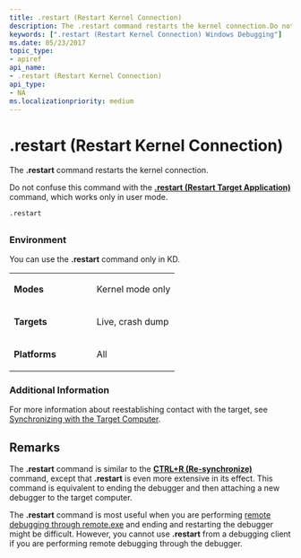 ```yaml
---
title: .restart (Restart Kernel Connection)
description: The .restart command restarts the kernel connection.Do not confuse this command with the .restart (Restart Target Application) command, which works only in user mode.
keywords: [".restart (Restart Kernel Connection) Windows Debugging"]
ms.date: 05/23/2017
topic_type:
- apiref
api_name:
- .restart (Restart Kernel Connection)
api_type:
- NA
ms.localizationpriority: medium
---
```


# .restart (Restart Kernel Connection)


The **.restart** command restarts the kernel connection.

Do not confuse this command with the [**.restart (Restart Target Application)**](-restart--restart-target-application-.md) command, which works only in user mode.

```dbgcmd
.restart 
```

## <span id="ddk_meta_restart_kernel_connection_dbg"></span><span id="DDK_META_RESTART_KERNEL_CONNECTION_DBG"></span>


### <span id="Environment"></span><span id="environment"></span><span id="ENVIRONMENT"></span>Environment

You can use the **.restart** command only in KD.

<table>
<colgroup>
<col width="50%" />
<col width="50%" />
</colgroup>
<tbody>
<tr class="odd">
<td align="left"><p><strong>Modes</strong></p></td>
<td align="left"><p>Kernel mode only</p></td>
</tr>
<tr class="even">
<td align="left"><p><strong>Targets</strong></p></td>
<td align="left"><p>Live, crash dump</p></td>
</tr>
<tr class="odd">
<td align="left"><p><strong>Platforms</strong></p></td>
<td align="left"><p>All</p></td>
</tr>
</tbody>
</table>

 

### <span id="Additional_Information"></span><span id="additional_information"></span><span id="ADDITIONAL_INFORMATION"></span>Additional Information

For more information about reestablishing contact with the target, see [Synchronizing with the Target Computer](synchronizing-with-the-target-computer.md).

Remarks
-------

The **.restart** command is similar to the [**CTRL+R (Re-synchronize)**](ctrl-r--re-synchronize-.md) command, except that **.restart** is even more extensive in its effect. This command is equivalent to ending the debugger and then attaching a new debugger to the target computer.

The **.restart** command is most useful when you are performing [remote debugging through remote.exe](remote-debugging-through-remote-exe.md) and ending and restarting the debugger might be difficult. However, you cannot use **.restart** from a debugging client if you are performing remote debugging through the debugger.

 

 





